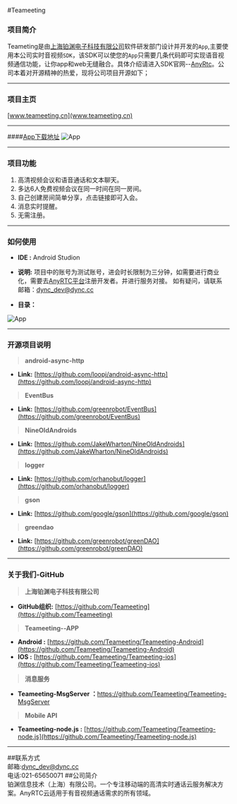 #Teameeting

### 项目简介
Teameting是由[上海铂渊电子科技有限公司](http://www.anyrtc.io/)软件研发部门设计并开发的`App`,主要使用本公司实时音视频`SDK`，该SDK可以使您的`App`只需要几条代码即可实现语音视频通信功能，让你app和web无缝融合。具体介绍请进入SDK官网--[AnyRtc](http://www.anyrtc.io/)。公司本着对开源精神的热爱，现将公司项目开源如下；

---

### 项目主页
[www.teameeting.cn](www.teameeting.cn)

---
####[App下载地址](http://www.pgyer.com/7PAH)
![App](http://static.pgyer.com/app/qrcode/7PAH)


---
### 项目功能
1. 高清视频会议和语音通话和文本聊天。
2. 多达6人免费视频会议在同一时间在同一房间。
3. 自己创建房间简单分享，点击链接即可入会。
4. 消息实时提醒。
5. 无需注册。

---

### 如何使用
* **IDE :** Android Studion
* **说明:**  项目中的账号为测试账号，进会时长限制为三分钟，如需要进行商业化，需要去[AnyRTC平台](https://www.anyrtc.io)注册开发者。并进行服务对接。
           如有疑问，请联系 邮箱：dync_dev@dync.cc


* **目录：**
 

 ![App](https://github.com/DyncLang/Teameeting-Android/blob/master/img/protree.png)


---


### 开源项目说明

> **android-async-http**

* **Link:** [https://github.com/loopj/android-async-http](https://github.com/loopj/android-async-http)

> **EventBus**

* **Link:** [https://github.com/greenrobot/EventBus](https://github.com/greenrobot/EventBus)

> **NineOldAndroids**

* **Link:** [https://github.com/JakeWharton/NineOldAndroids](https://github.com/JakeWharton/NineOldAndroids)

> **logger**

* **Link:** [https://github.com/orhanobut/logger](https://github.com/orhanobut/logger)

> **gson**

* **Link:** [https://github.com/google/gson](https://github.com/google/gson)

> **greendao**

* **Link:** [https://github.com/greenrobot/greenDAO](https://github.com/greenrobot/greenDAO)


---

### 关于我们-GitHub
> **上海铂渊电子科技有限公司**

* **GitHub组织:** [https://github.com/Teameeting](https://github.com/Teameeting)

> **Teameeting--APP**

* **Android :** [https://github.com/Teameeting/Teameeting-Android](https://github.com/Teameeting/Teameeting-Android)
*  **IOS         :** [https://github.com/Teameeting/Teameeting-ios](https://github.com/Teameeting/Teameeting-ios)

> **消息服务**

* **Teameeting-MsgServer ：**[https://github.com/Teameeting/Teameeting-MsgServer
](https://github.com/Teameeting/Teameeting-MsgServer)

> **Mobile API**

* **Teameeting-node.js :** [https://github.com/Teameeting/Teameeting-node.js](https://github.com/Teameeting/Teameeting-node.js)

---
##联系方式<br>
邮箱:dync_dev@dync.cc<br>
电话:021-65650071
##公司简介<br>
铂渊信息技术（上海）有限公司。一个专注移动端的高清实时通话云服务解决方案。AnyRTC云适用于有音视频通话需求的所有领域。





